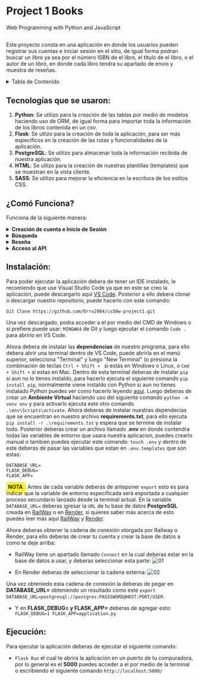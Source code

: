 # Project 1 Books

Web Programming with Python and JavaScript
##
Este proyecto consta en una aplicación en donde los usuarios pueden registrar sus cuentas e iniciar sesión en el sitio, 
de igual forma podran buscar un libro ya sea por el número ISBN de el libro, el título de el libro, o el autor de un libro,
en donde cada libro tendra su apartado de envio y muestra de reseñas.

<details>
  <summary>Tabla de Contenido</summary>
     <ol>
    <li><a href="#tecnologias">Tecnologías que se usaron</a></li>
    <li><a href="#como_funciona">¿Como Funciona?</a></li>
    <li><a href="#instalacion">Instalacion</a></li>
    <li><a href="#ejecucion">Ejecucion</a></li>
  </ol>
</details>

<input type="hidden" id="tecnologias" value="">

## Tecnologías que se usaron:
1. <b>Python</b>: Se utilizo para la creación de las tablas por medio de modelos haciendo uso de ORM, de igual forma para importar toda la información de los libros contenida en un csv.
2. <b>Flask</b>: Se utlizo para la creación de toda la aplicación, para ser más especificos en la creación de las rutas y funcionalidades de la aplicación.
3. <b>PostgreSQL</b>: Se utilizo para almacenar toda la información recibida de nuestra aplicación.
4. <b>HTML</b>: Se utlizo para la creación de nuestras plantillas (templates) que se muestran en la vista cliente.
5. <b>SASS</b>: Se utilizo para mejorar la eficiencia en la escritura de los estilos CSS.

## 

<input type="hidden" id="como_funciona" value="">

## ¿Comó Funciona?

Funciona de la siguiente manera:
<details><summary><b>Creación de cuenta e Inicio de Sesión</b></summary>
Para crear la cuenta el usuario solamente debera de ingresar los datos que se le solicitan, que son <b>Nombre de Usuario, Correo Electrónico Vigente y Contraseña</b>,
en donde una vez creada su cuenta este le devolvera a la misma vista para que el inicie sesión con la cuenta que acaba de crear.
</details>
<details><summary><b>Búsqueda</b></summary>
Una vez el usuario haya iniciado sesion en el sitio, la aplicacion le redigira a un buscador en donde el usuario podra buscar un libro por medio del <b>ISBN, Autor o Titulo</b>, en donde la aplicacion le devolvera una lista 
de todos los libros que se encuentran en nuestra base de datos y retornara una plantilla que contendra la informacion de los libros que coincidan con el parametro de busqueda ingresado por el usuario.
</details>
<details><summary><b>Reseña</b></summary>
Cuando el usuario haya hecho la busqueda del libro del cual desea saber la informacion, podra hacer click a cada libro por medio de un boton o ya sea por la imagen o el titulo, en donde este le redirigira a otra vista
en la cual el podra ver las reseñas de los usuarios antiguos y el mismo podra agregar su propia reseña del libro, <b style="background-color: yellow; padding: 5px;">NOTA</b>: El usuario solo podra agregar una reseña por cada libro ya que el registro se hara por el <b>ISBN</b>.
</details>
<details><summary><b>Acceso al API</b></summary>
Si el usuario desea conocer los detalles de un libro solo debera agregar la siguiente ruta a la <b>URL</b> del navegador:

```
/api/#ISBN
```
En donde esta le devolvera informacion del <b>ISBN</b> al cual esta haciendo la busqueda, mostrandole algo similar a esto:
```
{
    "title": "Memory",
    "author": "Doug Lloyd",
    "year": 2015,
    "isbn": "1632168146",
    "review_count": 28,
    "average_score": 5.0
 }
```

</details>


##

<input type="hidden" id="instalacion" value="">

## Instalación:

Para poder ejecutar la aplicación debera de tener un IDE instalado, le recomiendo que use Visual Studio Code ya que en este se creo la aplicación, puede descargarlo aqui [VS Code](https://code.visualstudio.com/docs/?dv=win).
Posterior a ello debera clonar o descargar nuestro repositorio, puede hacerlo con este comando:
```
Git Clone https://github.com/Orrv2904/cs50w-project1.git
```
Una vez descargado, podra acceder a el por medio del CMD de Windows o si prefiere puede usar: ```MINGW64``` de Git y luego ejecutar el comando ```Code .``` para abrirlo en VS Code.

Ahora debera de instalar las <b>dependencias</b> de nuestro programa, para ello debera abrir una terminal dentro de VS Code, puede abrirla en el menú superior, selecciona "Terminal" y luego "New Terminal" (o presiona la combinación de teclas ```Ctrl + Shift + ``` si estás en Windows o Linux, o ```Cmd + Shift +``` si estas en Mac.
Dentro de esta terminal deberas de instalar ```pip``` si aun no lo tienes instaldo, para hacerlo ejecuta el siguiente comando ```pip install pip```, normalmente viene instaldo con Python si aun no tienes instalado Python puedes ver como hacerlo leyendo [aqui](https://tutorial.djangogirls.org/es/python_installation/).
Luego deberas de crear un <b>Ambiente Virtual</b> haciendo uso del siguiente comando ```python -m venv env``` y para activarlo ejecuta este otro comando ```.\env\Scripts\activate```.
Ahora deberas de instalar nuestras dependecias que se encuentran en nuestro archivo <b>requirements.txt</b>, para ello ejecuta ```pip install -r .\requirements.txt``` y espera que se termine de instalar todo.
Posterior deberas crear un archivo llamado <b>.env</b> en donde contendra todas las variables de entorno que usara nuestra aplicacion, puedes crearlo manual o tambien puedes ejecutar este comando: ```touch .env``` y dentro de este deberas de pasar las variables que estan en ```.env.templates``` que son estas:
```
DATABASE_URL=
FLASK_DEBUG=
FLASK_APP= 
```
<b style="background-color: yellow; padding: 5px;">NOTA</b>: Antes de cada variable deberas de anteponer ```export``` esto es para indicar que la variable de entorno especificada será exportada a cualquier proceso secundario lanzado desde la terminal actual.
En la variable ```DATABASE_URL=``` deberas igresar la ```URL``` de tu base de datos <b>PostgreSQL</b> creada en [RailWay](https://railway.app/) o en [Render](https://render.com/), si quieres saber más acerca de esto puedes leer más aquí [RailWay](https://ekomenyong.com/insights/how-to-setup-free-postgresql-database-on-railway-app) y [Render](https://medium.com/geekculture/how-to-create-and-connect-to-a-postgresql-database-with-render-and-pgadmin-577b326fd19d).

Ahora deberas obtener la cadena de conexión otorgada por Railway o Render, para ello deberas de crear tu cuenta y crear la base de datos a como te deje arriba:
* RailWay tiene un apartado llamado ```Connect``` en la cual deberas estar en la base de datos a usar, y deberas seleccionar esta parte: ![01](https://user-images.githubusercontent.com/82064182/229641462-89e7c60a-e30a-43f4-8287-9fa401e1f295.png)

* En Render deberas de seleccionar la cadena externa: ![02](https://user-images.githubusercontent.com/82064182/229641700-5d0ba55a-6f44-438f-a456-0fbb8e300b8e.png)

Una vez obteniedo esta cadena de conexión la deberas de pegar en <b>DATABASE_URL=</b> obteniendo un resultado como este ```export DATABASE_URL=postgresql://postgres:PASSSWORD@HOST:PORT/USER```.

* Y en <b>FLASK_DEBUG= y FLASK_APP=</b> deberas de agregar esto: ```
    FLASK_DEBUG=1
    FLASK_APP=application.py```

##

<input type="hidden" id="ejecucion" value="">

## Ejecución:

Para ejecutar la aplicación deberas de ejecutar el siguiente comando:
 * ```Flask Run``` el cual te abrira la aplicación en un puerto de tu compuradora, por lo general es el <b>5000</b> puedes acceder a el por medio de la terminal o escribiendo el siguiente comando ```http://localhost:5000/```
##
